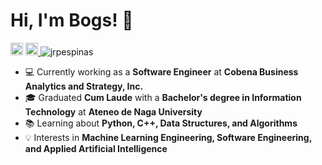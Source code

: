 Hi, I'm Bogs! 👋
===
<!-- ![visitors](https://visitor-badge.glitch.me/badge?page_id=$jrpespinas) -->
<a href="https://www.linkedin.com/in/jrpespinas/" target="_blank"><img src="https://img.shields.io/badge/LinkedIn-0077B5?style=for-the-badge&logo=linkedin&logoColor=white" height=20></a>
<a href="mailto:jrpespinas@gmail.com?subject=Hi! Found you on Github!" rel="nofollow noreferrer"> <img src="https://img.shields.io/badge/Gmail-D14836?style=for-the-badge&logo=gmail&logoColor=white" height=20> </a> <img src="https://komarev.com/ghpvc/?username=jrpespinas" alt="jrpespinas" /> 

 
- 💻 Currently working as a **Software Engineer** at **Cobena Business Analytics and Strategy, Inc.**
- 🎓 Graduated **Cum Laude** with a **Bachelor's degree in Information Technology** at **Ateneo de Naga University**
- 📚 Learning about **Python, C++, Data Structures, and Algorithms**
- 💡 Interests in **Machine Learning Engineering, Software Engineering, and Applied Artificial Intelligence**

